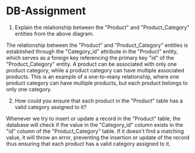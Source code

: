 # DB-Assignment
1. Explain the relationship between the "Product" and "Product_Category" entities from the above diagram.

The relationship between the "Product" and "Product_Category" entities is established through the "Category_id" attribute in the "Product" entity, which serves as a foreign key referencing the primary key "id" of the "Product_Category" entity.
A product can be associated with only one product category, while a product category can have multiple associated products.
This is an example of a one-to-many relationship, where one product category can have multiple products, but each product belongs to only one category. 

2. How could you ensure that each product in the "Product" table has a valid category assigned to it?

 Whenever we try to insert or update a record in the "Product" table, the database will check if the value in the "Category_id" column exists in the "id" column of the "Product_Category" table. If it doesn't find a matching value, it will throw an error, preventing the insertion or update of the record thus ensuring that each product has a valid category assigned to it.
